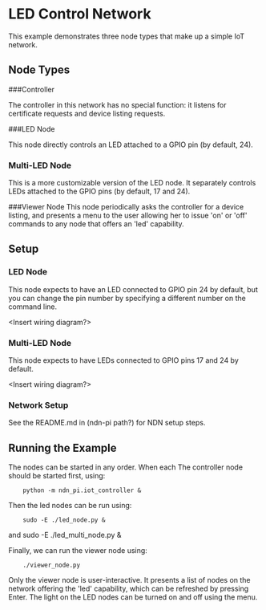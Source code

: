 LED Control Network
===================


This example demonstrates three node types that make up a simple IoT network. 

Node Types
----------

###Controller

The controller in this network has no special function: it listens for certificate requests and device listing requests.

###LED Node
    
This node directly controls an LED attached to a GPIO pin (by default, 24).

### Multi-LED Node
This is a more customizable version of the LED node. It separately controls LEDs attached to the GPIO pins 
(by default, 17 and 24).

###Viewer Node
This node periodically asks the controller for a device listing, and presents
a menu to the user allowing her to issue 'on' or 'off' commands to any node that
offers an 'led' capability. 

Setup
-------

### LED Node
This node expects to have an LED connected to GPIO pin 24 by default, but you can change the pin number by
specifying a different number on the command line. 

<Insert wiring diagram?>

### Multi-LED Node
This node expects to have LEDs connected to GPIO pins 17 and 24 by default. 

<Insert wiring diagram?>

### Network Setup      
See the README.md in (ndn-pi path?) for NDN setup steps.    

Running the Example
-------------------
The nodes can be started in any order. When each 
The controller node should be started first, using:

        python -m ndn_pi.iot_controller &

Then the led nodes can be run using:

        sudo -E ./led_node.py &

and
	    sudo -E ./led_multi_node.py &

Finally, we can run the viewer node using:

        ./viewer_node.py

Only the viewer node is user-interactive. It presents a list of nodes on the
 network offering the 'led' capability, which can be refreshed by pressing Enter.
The light on the LED nodes can be turned on and off using the menu. 
